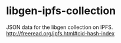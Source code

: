 # libgen-ipfs-collection
JSON data for the libgen collection on IPFS. http://freeread.org/ipfs.html#cid-hash-index
